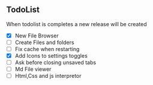 ## TodoList
When todolist is completes a new release will be created
- [x] New File Browser
- [ ] Create Files and folders
- [ ] Fix cache when restarting
- [x] Add Icons to settings toggles
- [ ] Ask before closing unsaved tabs
- [ ] Md File viewer
- [ ] Html,Css and js interpretor
